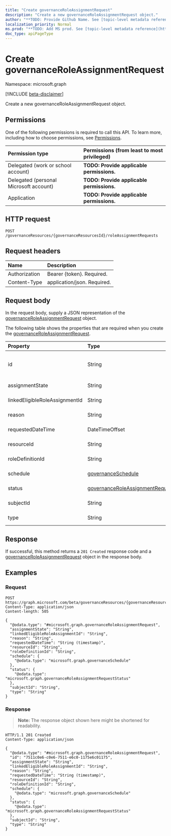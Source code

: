 ```yaml
---
title: "Create governanceRoleAssignmentRequest"
description: "Create a new governanceRoleAssignmentRequest object."
author: "**TODO: Provide Github Name. See [topic-level metadata reference](https://msgo.azurewebsites.net/add/document/guidelines/metadata.html#topic-level-metadata)**"
localization_priority: Normal
ms.prod: "**TODO: Add MS prod. See [topic-level metadata reference](https://msgo.azurewebsites.net/add/document/guidelines/metadata.html#topic-level-metadata)**"
doc_type: apiPageType
---
```


# Create governanceRoleAssignmentRequest
Namespace: microsoft.graph

[!INCLUDE [beta-disclaimer](../../includes/beta-disclaimer.md)]

Create a new governanceRoleAssignmentRequest object.

## Permissions
One of the following permissions is required to call this API. To learn more, including how to choose permissions, see [Permissions](/graph/permissions-reference).

|Permission type|Permissions (from least to most privileged)|
|:---|:---|
|Delegated (work or school account)|**TODO: Provide applicable permissions.**|
|Delegated (personal Microsoft account)|**TODO: Provide applicable permissions.**|
|Application|**TODO: Provide applicable permissions.**|

## HTTP request

<!-- {
  "blockType": "ignored"
}
-->
``` http
POST /governanceResources/{governanceResourcesId}/roleAssignmentRequests
```

## Request headers
|Name|Description|
|:---|:---|
|Authorization|Bearer {token}. Required.|
|Content-Type|application/json. Required.|

## Request body
In the request body, supply a JSON representation of the [governanceRoleAssignmentRequest](../resources/governanceroleassignmentrequest.md) object.

The following table shows the properties that are required when you create the [governanceRoleAssignmentRequest](../resources/governanceroleassignmentrequest.md).

|Property|Type|Description|
|:---|:---|:---|
|id|String|**TODO: Add Description** Inherited from [entity](../resources/entity.md)|
|assignmentState|String|**TODO: Add Description**|
|linkedEligibleRoleAssignmentId|String|**TODO: Add Description**|
|reason|String|**TODO: Add Description**|
|requestedDateTime|DateTimeOffset|**TODO: Add Description**|
|resourceId|String|**TODO: Add Description**|
|roleDefinitionId|String|**TODO: Add Description**|
|schedule|[governanceSchedule](../resources/governanceschedule.md)|**TODO: Add Description**|
|status|[governanceRoleAssignmentRequestStatus](../resources/governanceroleassignmentrequeststatus.md)|**TODO: Add Description**|
|subjectId|String|**TODO: Add Description**|
|type|String|**TODO: Add Description**|



## Response

If successful, this method returns a `201 Created` response code and a [governanceRoleAssignmentRequest](../resources/governanceroleassignmentrequest.md) object in the response body.

## Examples

### Request
<!-- {
  "blockType": "request",
  "name": "create_governanceroleassignmentrequest_from_governanceroleassignmentrequests"
}
-->
``` http
POST https://graph.microsoft.com/beta/governanceResources/{governanceResourcesId}/roleAssignmentRequests
Content-Type: application/json
Content-length: 505

{
  "@odata.type": "#microsoft.graph.governanceRoleAssignmentRequest",
  "assignmentState": "String",
  "linkedEligibleRoleAssignmentId": "String",
  "reason": "String",
  "requestedDateTime": "String (timestamp)",
  "resourceId": "String",
  "roleDefinitionId": "String",
  "schedule": {
    "@odata.type": "microsoft.graph.governanceSchedule"
  },
  "status": {
    "@odata.type": "microsoft.graph.governanceRoleAssignmentRequestStatus"
  },
  "subjectId": "String",
  "type": "String"
}
```


### Response
>**Note:** The response object shown here might be shortened for readability.
<!-- {
  "blockType": "response",
  "truncated": true,
  "@odata.type": "microsoft.graph.governanceRoleAssignmentRequest"
}
-->
``` http
HTTP/1.1 201 Created
Content-Type: application/json

{
  "@odata.type": "#microsoft.graph.governanceRoleAssignmentRequest",
  "id": "7511c0e6-c0e6-7511-e6c0-1175e6c01175",
  "assignmentState": "String",
  "linkedEligibleRoleAssignmentId": "String",
  "reason": "String",
  "requestedDateTime": "String (timestamp)",
  "resourceId": "String",
  "roleDefinitionId": "String",
  "schedule": {
    "@odata.type": "microsoft.graph.governanceSchedule"
  },
  "status": {
    "@odata.type": "microsoft.graph.governanceRoleAssignmentRequestStatus"
  },
  "subjectId": "String",
  "type": "String"
}
```


